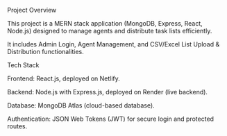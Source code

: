 Project Overview

This project is a MERN stack application (MongoDB, Express, React, Node.js) designed to manage agents and distribute task lists efficiently.

It includes Admin Login, Agent Management, and CSV/Excel List Upload & Distribution functionalities.

Tech Stack

Frontend: React.js, deployed on Netlify.

Backend: Node.js with Express.js, deployed on Render (live backend).

Database: MongoDB Atlas (cloud-based database).

Authentication: JSON Web Tokens (JWT) for secure login and protected routes.
